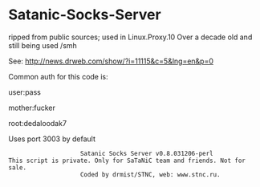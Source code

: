 # Satanic-Socks-Server
ripped from public sources; used in Linux.Proxy.10
Over a decade old and still being used /smh

See: http://news.drweb.com/show/?i=11115&c=5&lng=en&p=0

Common auth for this code is:

  user:pass
  
  mother:fucker
  
  root:dedaloodak7
  
  
 Uses port 3003 by default
 
                        Satanic Socks Server v0.8.031206-perl 
    This script is private. Only for SaTaNiC team and friends. Not for sale. 
                        Coded by drmist/STNC, web: www.stnc.ru.
